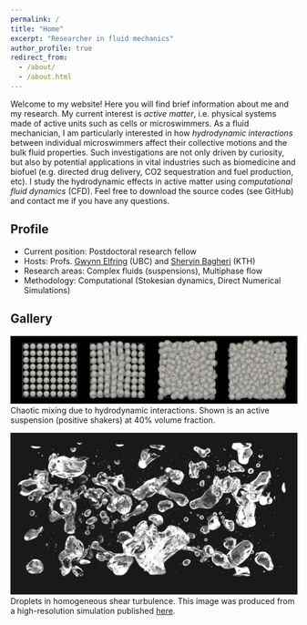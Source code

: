 ```yaml
---
permalink: /
title: "Home"
excerpt: "Researcher in fluid mechanics"
author_profile: true
redirect_from:
  - /about/
  - /about.html
---
```


Welcome to my website!
Here you will find brief information about me and my research.
My current interest is *active matter*,
i.e. physical systems made of active units such as cells or microswimmers.
As a fluid mechanician, I am particularly interested in
how *hydrodynamic interactions* between individual microswimmers affect their collective motions
and the bulk fluid properties.
Such investigations are not only driven by curiosity,
but also by potential applications in vital industries such as biomedicine and biofuel
(e.g. directed drug delivery, CO2 sequestration and fuel production, etc).
I study the hydrodynamic effects in active matter using *computational fluid dynamics* (CFD).
Feel free to download the source codes (see GitHub) and contact me if you have any questions.


## Profile

* Current position: Postdoctoral research fellow
* Hosts: Profs. [Gwynn Elfring](https://soft.mech.ubc.ca/) (UBC) and [Shervin Bagheri](https://www.bagherigroup.com/) (KTH)
* Research areas: Complex fluids (suspensions), Multiphase flow
* Methodology: Computational (Stokesian dynamics, Direct Numerical Simulations)


## Gallery

![squirmers](images/phi40-lattice-rand-ori.png "Squirmers")
Chaotic mixing due to hydrodynamic interactions.
Shown is an active suspension (positive shakers) at 40% volume fraction.

![droplets](images/cover_pic.png "Droplets")
Droplets in homogeneous shear turbulence.
This image was produced from a high-resolution simulation published
[here](https://www.cambridge.org/core/journals/journal-of-fluid-mechanics/article/droplets-in-homogeneous-shear-turbulence/49BE8A80FEFCFB934104005EB74A7E69).
